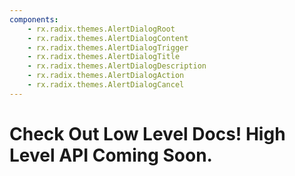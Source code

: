 ```yaml
---
components:
    - rx.radix.themes.AlertDialogRoot
    - rx.radix.themes.AlertDialogContent
    - rx.radix.themes.AlertDialogTrigger
    - rx.radix.themes.AlertDialogTitle
    - rx.radix.themes.AlertDialogDescription
    - rx.radix.themes.AlertDialogAction
    - rx.radix.themes.AlertDialogCancel
---
```



# Check Out Low Level Docs! High Level API Coming Soon.

